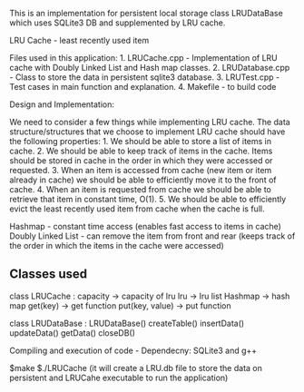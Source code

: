 
This is an implementation for persistent local storage class LRUDataBase which uses SQLite3 DB and supplemented by LRU cache.

LRU Cache - least recently used item

Files used in this application:
    1. LRUCache.cpp - Implementation of LRU cache with Doubly Linked List and Hash map classes.
    2. LRUDatabase.cpp - Class to store the data in persistent sqlite3 database.
    3. LRUTest.cpp - Test cases in main function and explanation.
    4. Makefile - to build code

Design and Implementation:

We need to consider a few things while implementing LRU cache. The data structure/structures that we choose to implement LRU cache should have the following properties:
    1. We should be able to store a list of items in cache.
    2. We should be able to keep track of items in the cache. Items should be stored in cache in the order in which they were accessed or requested.
    3. When an item is accessed from cache (new item or item already in cache) we should be able to efficiently move it to the front of cache.
    4. When an item is requested from cache we should be able to retrieve that item in constant time, O(1).
    5. We should be able to efficiently evict the least recently used item from cache when the cache is full.

Hashmap - constant time access (enables fast access to items in cache) 
Doubly Linked List - can remove the item from front and rear (keeps track of the order in which the items in the cache were accessed)

Classes used
------------

class LRUCache :
    capacity        -> capacity of lru
    lru             -> lru list
    Hashmap         -> hash map
    get(key)        -> get function
    put(key, value) -> put function

class LRUDataBase :
    LRUDataBase()
    createTable()
    insertData()
    updateData()
    getData()
    closeDB()


Compiling and execution of code -
Dependecny: SQLite3 and g++

$make
$./LRUCache (it will create a LRU.db file to store the data on persistent and LRUCahe executable to run the application)

